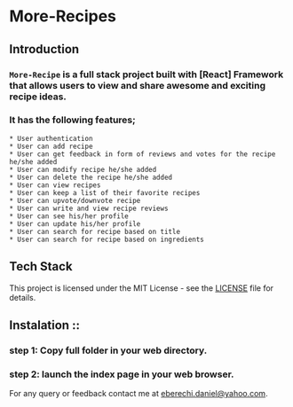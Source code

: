 # More-Recipes

## Introduction
### **`More-Recipe`** is a full stack project built with [React] Framework that allows users to view and share awesome and exciting  recipe ideas.
### It has the following features;
    * User authentication
    * User can add recipe
    * User can get feedback in form of reviews and votes for the recipe he/she added
    * User can modify recipe he/she added
    * User can delete the recipe he/she added
    * User can view recipes
    * User can keep a list of their favorite recipes
    * User can upvote/downvote recipe
    * User can write and view recipe reviews
    * User can see his/her profile
    * User can update his/her profile
    * User can search for recipe based on title
    * User can search for recipe based on ingredients

## Tech Stack
This project is licensed under the MIT License - see the [LICENSE](LICENSE) file for details.

## Instalation ::
### step 1:  Copy full folder in your web directory.
### step 2:  launch the index page in your web browser.

For any query or feedback contact me at eberechi.daniel@yahoo.com.